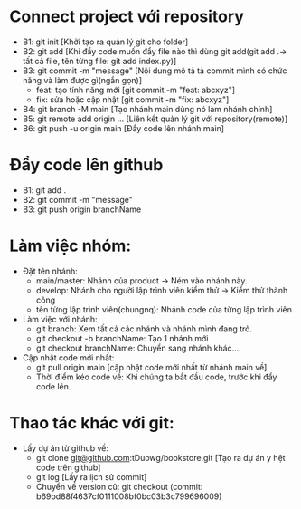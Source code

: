 # Connect project với repository
- B1: git init [Khởi tạo ra quản lý git cho folder]
- B2: git add [Khi đẩy code muốn đẩy file nào thì dùng git add(git add .-> tất cả file, tên từng file: git add index.py)]
- B3: git commit -m "message" [Nội dung mô tả tả commit mình có chức năng và làm được gì(ngắn gọn)]
    + feat: tạo tính năng mới [git commit -m "feat: abcxyz"]
    + fix: sửa hoặc cập nhật [git commit -m "fix: abcxyz"]
- B4: git branch -M main [Tạo nhánh main dùng nó làm nhánh chính]
- B5: git remote add origin ... [Liên kết quản lý git với repository(remote)]
- B6: git push -u origin main [Đẩy code lên nhánh main]

# Đẩy code lên github
- B1: git add .
- B2: git commit -m "message"
- B3: git push origin branchName

# Làm việc nhóm:
- Đặt tên nhánh:
    + main/master: Nhánh của product -> Ném vào nhánh này.
    + develop: Nhánh cho người lập trình viên kiểm thử -> Kiểm thử thành công 
    + tên từng lập trình viên(chungnq): Nhánh code của từng lập trình viên
- Làm việc với nhánh: 
    + git branch: Xem tất cả các nhánh và nhánh mình đang trỏ.
    + git checkout -b branchName: Tạo 1 nhánh mới
    + git checkout branchName: Chuyển sang nhánh khác....
- Cập nhật code mới nhất:
    + git pull origin main [cập nhật code mới nhất từ nhánh main về]
    + Thời điểm kéo code về: Khi chúng ta bắt đầu code, trước khi đẩy code lên.

# Thao tác khác với git:
- Lấy dự án từ github về:
    + git clone git@github.com:tDuowg/bookstore.git [Tạo ra dự án y hệt code trên github]
    + git log [Lấy ra lịch sử commit]
    + Chuyển về version cũ: git checkout (commit: b69bd88f4637cf0111008bf0bc03b3c799696009)